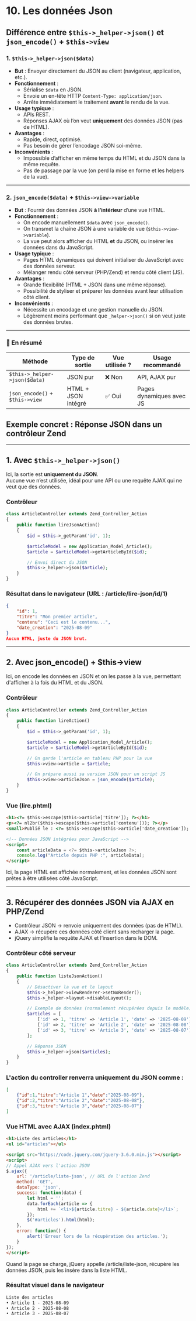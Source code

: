 # 10. Les données Json 

## Différence entre `$this->_helper->json()` et `json_encode()` + `$this->view`

### 1. `$this->_helper->json($data)`
- **But** : Envoyer directement du JSON au client (navigateur, application, etc.).
- **Fonctionnement** :
  - Sérialise `$data` en JSON.
  - Envoie un en-tête HTTP `Content-Type: application/json`.
  - Arrête immédiatement le traitement **avant** le rendu de la vue.
- **Usage typique** :
  - APIs REST.
  - Réponses AJAX où l’on veut **uniquement** des données JSON (pas de HTML).
- **Avantages** :
  - Rapide, direct, optimisé.
  - Pas besoin de gérer l’encodage JSON soi-même.
- **Inconvénients** :
  - Impossible d’afficher en même temps du HTML et du JSON dans la même requête.
  - Pas de passage par la vue (on perd la mise en forme et les helpers de la vue).

---

### 2. `json_encode($data)` + `$this->view->variable`
- **But** : Fournir des données JSON **à l’intérieur** d’une vue HTML.
- **Fonctionnement** :
  - On encode manuellement `$data` avec `json_encode()`.
  - On transmet la chaîne JSON à une variable de vue (`$this->view->variable`).
  - La vue peut alors afficher du HTML **et** du JSON, ou insérer les données dans du JavaScript.
- **Usage typique** :
  - Pages HTML dynamiques qui doivent initialiser du JavaScript avec des données serveur.
  - Mélanger rendu côté serveur (PHP/Zend) et rendu côté client (JS).
- **Avantages** :
  - Grande flexibilité (HTML + JSON dans une même réponse).
  - Possibilité de styliser et préparer les données avant leur utilisation côté client.
- **Inconvénients** :
  - Nécessite un encodage et une gestion manuelle du JSON.
  - Légèrement moins performant que `_helper->json()` si on veut juste des données brutes.

---

### 📌 En résumé
| Méthode                         | Type de sortie        | Vue utilisée ? | Usage recommandé |
|---------------------------------|-----------------------|----------------|------------------|
| `$this->_helper->json($data)`   | JSON pur              | ❌ Non         | API, AJAX pur   |
| `json_encode()` + `$this->view` | HTML + JSON intégré   | ✅ Oui         | Pages dynamiques avec JS |


## Exemple concret : Réponse JSON dans un contrôleur Zend

---

## 1. Avec `$this->_helper->json()`
Ici, la sortie est **uniquement du JSON**.  
Aucune vue n’est utilisée, idéal pour une API ou une requête AJAX qui ne veut que des données.

### Contrôleur
```php
class ArticleController extends Zend_Controller_Action
{
    public function lireJsonAction()
    {
        $id = $this->_getParam('id', 1);

        $articleModel = new Application_Model_Article();
        $article = $articleModel->getArticleById($id);

        // Envoi direct du JSON
        $this->_helper->json($article);
    }
}

```
### Résultat dans le navigateur (URL : /article/lire-json/id/1)
```json
{
    "id": 1,
    "titre": "Mon premier article",
    "contenu": "Ceci est le contenu...",
    "date_creation": "2025-08-09"
}
Aucun HTML, juste du JSON brut.
```
---
## 2. Avec json_encode() + $this->view
Ici, on encode les données en JSON et on les passe à la vue,
permettant d'afficher à la fois du HTML et du JSON.



### Contrôleur
```php
class ArticleController extends Zend_Controller_Action
{
    public function lireAction()
    {
        $id = $this->_getParam('id', 1);

        $articleModel = new Application_Model_Article();
        $article = $articleModel->getArticleById($id);

        // On garde l'article en tableau PHP pour la vue
        $this->view->article = $article;

        // On prépare aussi sa version JSON pour un script JS
        $this->view->articleJson = json_encode($article);
    }
}


```
### Vue (lire.phtml)

```html
<h1><?= $this->escape($this->article['titre']); ?></h1>
<p><?= nl2br($this->escape($this->article['contenu'])); ?></p>
<small>Publié le : <?= $this->escape($this->article['date_creation']); ?></small>

<!-- Données JSON intégrées pour JavaScript -->
<script>
    const articleData = <?= $this->articleJson ?>;
    console.log("Article depuis PHP :", articleData);
</script>
```
Ici, la page HTML est affichée normalement, et les données JSON sont prêtes à être utilisées côté JavaScript.

---
## 3. Récupérer des données JSON via AJAX en PHP/Zend
- Contrôleur JSON → renvoie uniquement des données (pas de HTML).
- AJAX → récupère ces données côté client sans recharger la page.
- jQuery simplifie la requête AJAX et l’insertion dans le DOM.



### Contrôleur côté serveur

```php
class ArticleController extends Zend_Controller_Action
{
    public function listeJsonAction()
    {
        // Désactiver la vue et le layout
        $this->_helper->viewRenderer->setNoRender();
        $this->_helper->layout->disableLayout();

        // Exemple de données (normalement récupérées depuis le modèle)
        $articles = [
            ['id' => 1, 'titre' => 'Article 1', 'date' => '2025-08-09'],
            ['id' => 2, 'titre' => 'Article 2', 'date' => '2025-08-08'],
            ['id' => 3, 'titre' => 'Article 3', 'date' => '2025-08-07'],
        ];

        // Réponse JSON
        $this->_helper->json($articles);
    }
}

```
### L'action du controller renverra uniquement du JSON comme :
```json
[
    {"id":1,"titre":"Article 1","date":"2025-08-09"},
    {"id":2,"titre":"Article 2","date":"2025-08-08"},
    {"id":3,"titre":"Article 3","date":"2025-08-07"}
]

```
### Vue HTML avec AJAX (index.phtml)

```html
<h1>Liste des articles</h1>
<ul id="articles"></ul>

<script src="https://code.jquery.com/jquery-3.6.0.min.js"></script>
<script>
// Appel AJAX vers l'action JSON
$.ajax({
    url: '/article/liste-json', // URL de l'action Zend
    method: 'GET',
    dataType: 'json',
    success: function(data) {
        let html = '';
        data.forEach(article => {
            html += `<li>${article.titre} - ${article.date}</li>`;
        });
        $('#articles').html(html);
    },
    error: function() {
        alert('Erreur lors de la récupération des articles.');
    }
});
</script>

```
Quand la page se charge, jQuery appelle /article/liste-json,
récupère les données JSON, puis les insère dans la liste HTML.

### Résultat visuel dans le navigateur

```css
Liste des articles
• Article 1 - 2025-08-09
• Article 2 - 2025-08-08
• Article 3 - 2025-08-07
